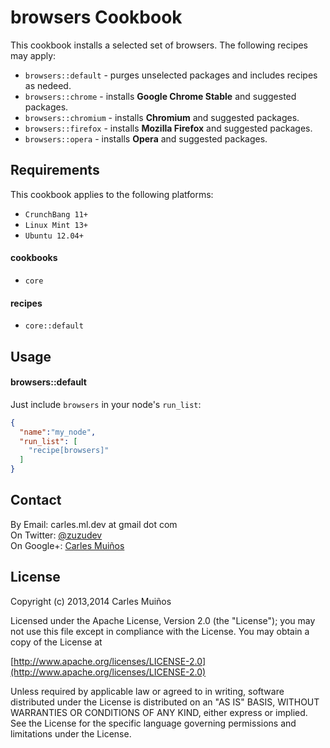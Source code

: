 # browsers Cookbook

This cookbook installs a selected set of browsers.
The following recipes may apply:

- `browsers::default` - purges unselected packages and includes recipes as nedeed.
- `browsers::chrome` - installs __Google Chrome Stable__ and suggested packages.
- `browsers::chromium` - installs __Chromium__ and suggested packages.
- `browsers::firefox` - installs __Mozilla Firefox__ and suggested packages.
- `browsers::opera` - installs __Opera__ and suggested packages.


## Requirements

This cookbook applies to the following platforms:  
- `CrunchBang 11+`
- `Linux Mint 13+`
- `Ubuntu 12.04+`

#### cookbooks
- `core`

#### recipes
- `core::default`


## Usage

#### browsers::default
Just include `browsers` in your node's `run_list`:

```json
{
  "name":"my_node",
  "run_list": [
    "recipe[browsers]"
  ]
}
```


## Contact

By Email:   carles.ml.dev at gmail dot com  
On Twitter: [@zuzudev](https://twitter.com/zuzudev)  
On Google+: [Carles Muiños](https://plus.google.com/109480759201585988691)


## License

Copyright (c) 2013,2014 Carles Muiños

Licensed under the Apache License, Version 2.0 (the "License");
you may not use this file except in compliance with the License.
You may obtain a copy of the License at

[http://www.apache.org/licenses/LICENSE-2.0](http://www.apache.org/licenses/LICENSE-2.0)

Unless required by applicable law or agreed to in writing, software
distributed under the License is distributed on an "AS IS" BASIS,
WITHOUT WARRANTIES OR CONDITIONS OF ANY KIND, either express or implied.
See the License for the specific language governing permissions and
limitations under the License.

